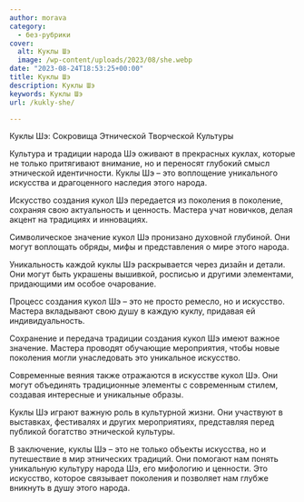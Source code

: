 ```yaml
---
author: morava
category:
  - без-рубрики
cover:
  alt: Куклы Шэ
  image: /wp-content/uploads/2023/08/she.webp
date: "2023-08-24T18:53:25+00:00"
title: Куклы Шэ
description: Куклы Шэ
keywords: Куклы Шэ
url: /kukly-she/

---
```

Куклы Шэ: Сокровища Этнической Творческой Культуры

Культура и традиции народа Шэ оживают в прекрасных куклах, которые не только притягивают внимание, но и переносят глубокий смысл этнической идентичности. Куклы Шэ – это воплощение уникального искусства и драгоценного наследия этого народа.

Искусство создания кукол Шэ передается из поколения в поколение, сохраняя свою актуальность и ценность. Мастера учат новичков, делая акцент на традициях и инновациях.

Символическое значение кукол Шэ пронизано духовной глубиной. Они могут воплощать обряды, мифы и представления о мире этого народа.

Уникальность каждой куклы Шэ раскрывается через дизайн и детали. Они могут быть украшены вышивкой, росписью и другими элементами, придающими им особое очарование.

Процесс создания кукол Шэ – это не просто ремесло, но и искусство. Мастера вкладывают свою душу в каждую куклу, придавая ей индивидуальность.

Сохранение и передача традиции создания кукол Шэ имеют важное значение. Мастера проводят обучающие мероприятия, чтобы новые поколения могли унаследовать это уникальное искусство.

Современные веяния также отражаются в искусстве кукол Шэ. Они могут объединять традиционные элементы с современным стилем, создавая интересные и уникальные образы.

Куклы Шэ играют важную роль в культурной жизни. Они участвуют в выставках, фестивалях и других мероприятиях, представляя перед публикой богатство этнической культуры.

В заключение, куклы Шэ – это не только объекты искусства, но и путешествие в мир этнических традиций. Они помогают нам понять уникальную культуру народа Шэ, его мифологию и ценности. Это искусство, которое связывает поколения и позволяет нам глубже вникнуть в душу этого народа.
